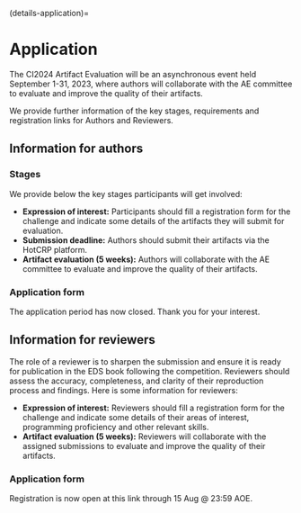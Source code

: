 (details-application)=

# Application

The CI2024 Artifact Evaluation will be an asynchronous event held September 1-31, 2023, where authors will collaborate with the AE committee to evaluate and improve the quality of their artifacts.

We provide further information of the key stages, requirements and registration links for Authors and Reviewers.

## Information for authors

### Stages

We provide below the key stages participants will get involved:

* **Expression of interest:** Participants should fill a registration form for the challenge and indicate some details of the artifacts they will submit for evaluation.
* **Submission deadline:** Authors should submit their artifacts via the HotCRP platform.
* **Artifact evaluation (5 weeks):** Authors will collaborate with the AE committee to evaluate and improve the quality of their artifacts.

### Application form

The application period has now closed. Thank you for your interest.

## Information for reviewers

The role of a reviewer is to sharpen the submission and ensure it is ready for publication in the EDS book following the competition. 
Reviewers should assess the accuracy, completeness, and clarity of their reproduction process and findings. 
Here is some information for reviewers:

* **Expression of interest:** Reviewers should fill a registration form for the challenge and indicate some details of their areas of interest, programming proficiency and other relevant skills.
* **Artifact evaluation (5 weeks):** Reviewers will collaborate with the assigned submissions to evaluate and improve the quality of their artifacts.

### Application form

Registration is now open at this link through 15 Aug @ 23:59 AOE.